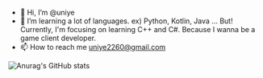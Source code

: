 - 👋 Hi, I’m @uniye
- 🌱 I’m learning a lot of languages. ex) Python, Kotlin, Java ...
      But! Currently, I'm focusing on learning C++ and C#. Because I wanna be a game client developer.
- 📫 How to reach me uniye2260@gmail.com


![Anurag's GitHub stats](https://github-readme-stats.vercel.app/api?username=uniye&show_icons=true&theme=radical)
